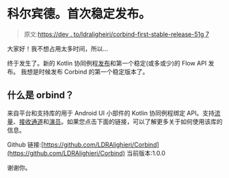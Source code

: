 # 科尔宾德。首次稳定发布。

> 原文:[https://dev . to/ldraligheiri/corbind-first-stable-release-51g 7](https://dev.to/ldralighieri/corbind-first-stable-release-51g7)

大家好！我不想占用太多时间，所以...

终于发生了。新的 Kotlin 协同例程[发布](https://github.com/Kotlin/kotlinx.coroutines/releases/tag/1.3.0)和第一个稳定(或多或少)的 Flow API 发布。
我想是时候发布 Corbind 的第一个稳定版本了。

## [](#what-is-%D1%81orbind)什么是 orbind？

来自平台和支持库的用于 Android UI 小部件的 Kotlin 协同例程绑定 API。支持[流量](https://kotlin.github.io/kotlinx.coroutines/kotlinx-coroutines-core/kotlinx.coroutines.flow/-flow/index.html)、[接收通道](https://kotlin.github.io/kotlinx.coroutines/kotlinx-coroutines-core/kotlinx.coroutines.channels/-receive-channel/index.html)和[演员](https://kotlin.github.io/kotlinx.coroutines/kotlinx-coroutines-core/kotlinx.coroutines.channels/actor.html)。如果您点击下面的链接，可以了解更多关于如何使用该库的信息。

Github 链接:[https://github.com/LDRAlighieri/Corbind](https://github.com/LDRAlighieri/Corbind)
当前版本:1.0.0

谢谢你。